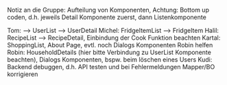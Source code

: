 Notiz an die Gruppe: Aufteilung von Komponenten, Achtung: Bottom up coden, d.h. jeweils Detail Komponente zuerst, dann Listenkomponente



Tom: --> UserList --> UserDetail
Michel: FridgeItemList --> FridgeItem
Halil: RecipeList --> RecipeDetail, Einbindung der Cook Funktion beachten
Kartal: ShoppingList, About Page, evtl. noch Dialogs Komponenten Robin helfen
Robin: HouseholdDetails (hier bitte Verbindung zu UserList Komponente beachten), Dialogs Komponenten, bspw. beim löschen eines Users
Kudi: Backend debuggen, d.h. API testen und bei Fehlermeldungen Mapper/BO korrigieren
